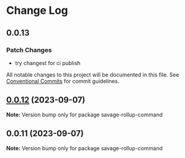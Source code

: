 # Change Log

## 0.0.13

### Patch Changes

- try changest for ci publish

All notable changes to this project will be documented in this file.
See [Conventional Commits](https://conventionalcommits.org) for commit guidelines.

## [0.0.12](https://github.com/savage181855/savage-libs/compare/savage-rollup-command@0.0.11...savage-rollup-command@0.0.12) (2023-09-07)

**Note:** Version bump only for package savage-rollup-command

## 0.0.11 (2023-09-07)

**Note:** Version bump only for package savage-rollup-command
